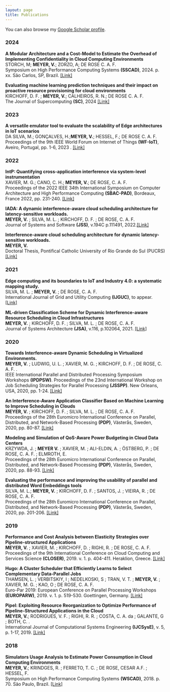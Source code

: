 ```yaml
---
layout: page
title: Publications
---
```


You can also browse my <a href="https://scholar.google.com.br/citations?user=nUoDpwgAAAAJ&hl" target="_blank">Google Scholar profile</a>.
<br />


<h3>
    <a name='2024'></a> 2024
</h3>




<div class="media">
    <div class="media-body">
       <p class="media-heading">
          <strong>A Modular Architecture and a Cost-Model to Estimate the Overhead of Implementing Confidentiality in Cloud Computing Environments</strong><br />
          STORCH, M; <b>MEYER, V.</b>; ZORZO, A; DE ROSE C. A. F.<br />
	  	Symposium on High Performance Computing Systems <b>(SSCAD)</b>, 2024. p. xx. São Carlos, SP, Brazil. <a href="#">[Link]</a> <br />
       </p>
    </div>
</div>

<div class="media">
    <div class="media-body">
       <p class="media-heading">
          <strong>Evaluating machine learning prediction techniques and their impact on proactive resource provisioning for cloud environments</strong><br />
          KIRCHOFF, D. F. ; <b>MEYER, V.</b>; CALHEIROS, R. N.; DE ROSE C. A. F.<br />
	  	 The Journal of Supercomputing <b>(SC)</b>, 2024 <a href="https://doi.org/10.1007/s11227-024-06303-6">[Link]</a><br />
       </p>
    </div>
</div>

<h3>
    <a name='2023'></a> 2023
</h3>
<div class="media">
    <div class="media-body">
       <p class="media-heading">
          <strong>A versatile emulator tool to evaluate the scalability of Edge architectures in IoT scenarios</strong><br />
          DA SILVA, M.; GONÇALVES, H.;<b>MEYER, V.</b>; HESSEL, F.; DE ROSE C. A. F.<br />
	  	Proceedings of the 9th IEEE World Forum on Internet of Things <b>(WF-IoT)</b>, Aveiro, Portugal, pp. 1-6, 2023 . <a href="https://ieeexplore.ieee.org/abstract/document/10539402">[Link]</a><br />
       </p>
    </div>
</div>

<h3>
    <a name='2022'></a> 2022
</h3>



<div class="media">
    <div class="media-body">
       <p class="media-heading">
          <strong>IntP: Quantifying cross-application interference via system-level instrumentation</strong><br />
          XAVIER, M. G.; CANO, C. H.; <b>MEYER, V.</b>; DE ROSE, C. A. F.<br />
	  	Proceedings of the  2022 IEEE 34th International Symposium on Computer Architecture and High Performance Computing <b>(SBAC-PAD)</b>, Bordeaux, France 2022, pp. 231-240. <a href="https://ieeexplore.ieee.org/document/9980934">[Link]</a><br />
       </p>
    </div>
</div>



<div class="media">
    <div class="media-body">
              <p class="media-heading"><strong> IADA: A dynamic interference-aware cloud scheduling architecture for latency-sensitive workloads.</strong><br /><b>MEYER, V.</b> ; SILVA, M. L. ; KIRCHOFF, D. F. ; DE ROSE, C. A. F.<br />Journal of Systems and Software <b>(JSS)</b>, v.194C p.111491, 2022.<a href="https://www.sciencedirect.com/science/article/pii/S0164121222001698">[Link]</a><br /></p>
    </div>
</div>


<div class="media">
    <div class="media-body">
       <p class="media-heading">
          <strong> Interference-aware cloud scheduling architecture for dynamic latency-sensitive workloads.</strong><br />
         <b>MEYER, V.</b><br />
		Doctoral Thesis, Pontifical Catholic University of Rio Grande do Sul (PUCRS)<a href="https://tede2.pucrs.br/tede2/bitstream/tede/10326/2/VINICIUS_MEYER_TES.pdf">[Link]</a><br />
       </p>
    </div>
</div>



<h3>
    <a name='2021'></a> 2021
</h3>

<div class="media">
    <div class="media-body">
       <p class="media-heading">
          <strong> Edge computing and its boundaries to IoT and Industry 4.0: a systematic mapping study.</strong><br />
          SILVA, M. L. ; <b>MEYER, V.</b> ; DE ROSE, C. A. F.<br />
		International Journal of Grid and Utility Computing <b>(IJGUC)</b>, to appear. <a href="https://www.inderscience.com/info/ingeneral/forthcoming.php?jcode=IJGUC">[Link]</a><br />
       </p>
    </div>
</div>

<div class="media">
    <div class="media-body">
       <p class="media-heading">
          <strong>ML-driven Classification Scheme for Dynamic Interference-aware Resource Scheduling in Cloud Infrastructures</strong><br />
          <b>MEYER, V.</b> ; KIRCHOFF, D. F. ;  SILVA, M. L. ; DE ROSE, C. A. F.<br />
		Journal of Systems Architecture <b>(JSA)</b>, v.116, p.102064, 2021. <a href="https://doi.org/10.1016/j.sysarc.2021.102064">[Link]</a><br />
       </p>
    </div>
</div>



<h3>
    <a name='2020'></a> 2020
</h3>




<div class="media">
    <div class="media-body">
       <p class="media-heading">
          <strong>Towards Interference-aware Dynamic Scheduling in Virtualized Environments.</strong><br />
          <b>MEYER, V.</b> ; LUDWIG, U. L. ; XAVIER, M. G. ; KIRCHOFF, D. F. ; DE ROSE, C. A. F. .<br />
		IEEE International Parallel and Distributed Processing Symposium Workshops <b>(IPDPSW)</b>. Proceedings of the 23nd International Workshop on Job Scheduling Strategies for Parallel Processing <b>(JSSPP)</b>. New Orleans, USA, 2020, pp. 1-24. <a href="https://link.springer.com/chapter/10.1007/978-3-030-63171-0_1">[Link]</a><br />
       </p>
    </div>
</div>



<div class="media">
    <div class="media-body">
       <p class="media-heading">
          <strong>An Interference-Aware Application Classifier Based on Machine Learning to Improve Scheduling in Clouds</strong><br />
          <b>MEYER, V.</b> ; KIRCHOFF, D. F. ;  SILVA, M. L. ; DE ROSE, C. A. F.<br />
		Proceedings of the 28th Euromicro International Conference on Parallel, Distributed, and Network-Based Processing <b>(PDP)</b>, Västerås, Sweden, 2020, pp. 80-87. <a href="https://ieeexplore.ieee.org/document/9092335">[Link]</a><br />
       </p>
    </div>
</div>

<div class="media">
    <div class="media-body">
       <p class="media-heading">
          <strong>Modeling and Simulation of QoS-Aware Power Budgeting in Cloud Data Centers</strong><br />
          KRZYWDA, J. ; <b>MEYER V.</b> ; XAVIER, M. ;  ALI-ELDIN, A. ; ÖSTBERG, P. ; DE ROSE, C. A. F. ; ELMROTH, E.<br />
		Proceedings of the 28th Euromicro International Conference on Parallel, Distributed, and Network-Based Processing <b>(PDP)</b>, Västerås, Sweden, 2020, pp. 88-93. <a href="https://ieeexplore.ieee.org/document/9092433">[Link]</a><br />
       </p>
    </div>
</div>

<div class="media">
    <div class="media-body">
       <p class="media-heading">
          <strong>Evaluating the performance and improving the usability of parallel and distributed Word Embeddings tools</strong><br />
          SILVA, M. L.; <b>MEYER, V.</b> ; KIRCHOFF, D. F. ; SANTOS, J. ; VIEIRA, R. ; DE ROSE, C. A. F.<br />
		Proceedings of the 28th Euromicro International Conference on Parallel, Distributed, and Network-Based Processing <b>(PDP)</b>, Västerås, Sweden, 2020, pp. 201-206. <a href="https://ieeexplore.ieee.org/document/9092420">[Link]</a><br />
       </p>
    </div>
</div>


<h3>
    <a name='2019'></a> 2019
</h3>

<div class="media">
    <div class="media-body">
       <p class="media-heading">
          <strong>Performance and Cost Analysis between Elasticity Strategies over Pipeline-structured Applications
</strong><br />
          <b>MEYER, V.</b> ; XAVIER, M. ; KIRCHOFF, D. ; RIGHI, R. ; DE ROSE, C. A. F.<br />
		Proceedings of the 9th International Conference on Cloud Computing and Services Science <b>(CLOSER)</b>, 2019. v. 1. p. 404-411. Heraklion, Greece. <a href="http://www.scitepress.org/DigitalLibrary/Link.aspx?doi=10.5220/0007729004040411">[Link]</a> <br />
       </p>
    </div>
</div>

<div class="media">
    <div class="media-body">
       <p class="media-heading">
          <strong>Hugo: A Cluster Scheduler that Efficiently Learns to Select Complementary Data-Parallel Jobs
</strong><br />
          THAMSEN, L. ; VERBITSKIY, I ; NEDELKOSKI, S ; TRAN, V. T. ; <b>MEYER, V.</b> ; XAVIER, M. G. ; KAO, O ; DE ROSE, C. A. F. <br />
		Euro-Par 2019: European Conference on Parallel Processing Workshops <b>(EUROPARW)</b>, 2019. v. 1. p. 519-530. Goettingen, Germany. <a href="https://link.springer.com/chapter/10.1007%2F978-3-030-48340-1_40">[Link]</a><br />
       </p>
    </div>
</div>

<div class="media">
    <div class="media-body">
       <p class="media-heading">
          <strong>Pipel: Exploiting Resource Reorganization to Optimize Performance of Pipeline-Structured Applications in the Cloud
</strong><br />
          <b>MEYER, V.</b>; RODRIGUES, V. F. ; RIGHI, R. R. ; COSTA, C. A. da ; GALANTE, G ; BOTH, C. .<br />
		International Journal of Computational Systems Engineering <b>(IJCSysE)</b>, v. 5, p. 1-17, 2019. <a href="https://www.inderscience.com/offer.php?id=98414">[Link]</a> <br />
       </p>
    </div>
</div>


<h3>
    <a name='2018'></a> 2018
</h3>

<div class="media">
    <div class="media-body">
       <p class="media-heading">
          <strong>Simulators Usage Analysis to Estimate Power Consumption in Cloud Computing Environments
</strong><br />
          <b>MEYER, V.</b>; KRINDGES, R. ; FERRETO, T. C. ; DE ROSE, CESAR A.F. ; HESSEL, F.<br />
		Symposium on High Performance Computing Systems <b>(WSCAD)</b>, 2018. p. 70. São Paulo, Brazil. <a href="https://ieeexplore.ieee.org/document/8748875/">[Link]</a> <br />
       </p>
    </div>
</div>
